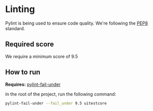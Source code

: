 # Linting

Pylint is being used to ensure code quality. We're following the [PEP8](https://www.python.org/dev/peps/pep-0008) standard.

## Required score
We require a minimum score of 9.5

## How to run

**Requires:** [pylint-fail-under](https://pypi.org/project/pylint-fail-under/)

In the root of the project, run the following command:
``` bash
pylint-fail-under --fail_under 9.5 uitestcore
```
